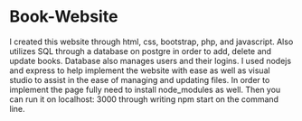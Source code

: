 # Book-Website
I created this website through html, css, bootstrap, php, and javascript. 
Also utilizes SQL through a database on postgre in order to add, delete and update books. Database also manages users and their logins.
I used nodejs and express to help implement the website with ease as well as visual studio to assist in the ease of managing and updating files.
In order to implement the page fully need to install node_modules as well. Then you can run it on localhost: 3000 through writing npm start on the command line.

